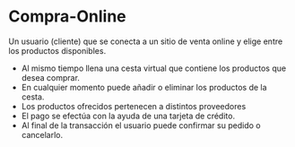 # Compra-Online

Un usuario (cliente) que se conecta a un sitio de venta online y elige entre los productos disponibles.
* Al mismo tiempo llena una cesta virtual que contiene los productos que desea comprar.
* En cualquier momento puede añadir o eliminar los productos de la cesta.
* Los productos ofrecidos pertenecen a distintos proveedores
* El pago se efectúa con la ayuda de una tarjeta de crédito.
* Al final de la transacción el usuario puede confirmar su pedido o cancelarlo.
